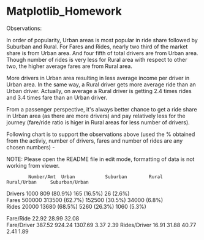 # Matplotlib_Homework

Observations:

In order of popularity, Urban areas is most popular in ride share followed by Suburban and Rural.  For Fares and Rides, nearly two third of the market share is from Urban area.  And four fifth of total drivers are from Urban area.  Though number of rides is very less for Rural area with respect to other two, the higher average fares are from Rural area.

More drivers in Urban area resulting in less average income per driver in Urban area.  In the same way, a Rural driver gets more average ride than an Urban driver.  Actually, on average a Rural driver is getting 2.4 times rides and 3.4 times fare than an Urban driver.

From a passenger perspective, it's always better chance to get a ride share in Urban area (as there are more drivers) and pay relatively less for the journey (fare/ride ratio is higer in Rural areas for less number of drivers).

Following chart is to support the observations above (used the % obtained from the activiy, number of drivers, fares and number of rides are any chosen numbers) -

NOTE: Please open the README file in edit mode, formatting of data is not working from viewer.

	        Number/Amt	Urban			Suburban		Rural	          Rural/Urban	  Suburban/Urban
Drivers	      	1000	      	809     (80.9%)	    	165     (16.5%)   	26    (2.6%)		
Fares	        500000	    	313500  (62.7%)     	152500  (30.5%)	  	34000 (6.8%)		
Rides	        20000	      	13680	(68.5%)     	5260	(26.3%)   	1060  (5.3%)		
						
Fare/Ride		  	22.92	              	28.99	     		32.08		
Fare/Driver		   	387.52	            	924.24	          	1307.69		  3.37	        	2.39
Rides/Driver		    	16.91	              	31.88	            	40.77	          2.41	        	1.89

